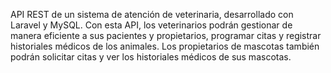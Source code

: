 API REST de un sistema de atención de veterinaria, desarrollado con Laravel y MySQL. Con esta API, los veterinarios podrán gestionar de manera eficiente a sus pacientes y propietarios, programar citas y registrar historiales médicos de los animales. Los propietarios de mascotas también podrán solicitar citas y ver los historiales médicos de sus mascotas.
